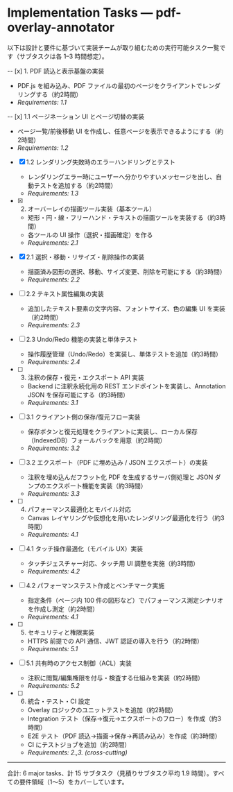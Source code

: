 # Implementation Tasks — pdf-overlay-annotator

以下は設計と要件に基づいて実装チームが取り組むための実行可能タスク一覧です（サブタスクは各 1–3 時間想定）。

-- [x] 1. PDF 読込と表示基盤の実装
  - PDF.js を組み込み、PDF ファイルの最初のページをクライアントでレンダリングする（約2時間）
  - _Requirements: 1.1_

-- [x] 1.1 ページネーション UI とページ切替の実装
  - ページ一覧/前後移動 UI を作成し、任意ページを表示できるようにする（約2時間）
  - _Requirements: 1.2_

- [x] 1.2 レンダリング失敗時のエラーハンドリングとテスト
  - レンダリングエラー時にユーザーへ分かりやすいメッセージを出し、自動テストを追加する（約2時間）
  - _Requirements: 1.3_

- [x] 2. オーバーレイの描画ツール実装（基本ツール）
  - 矩形・円・線・フリーハンド・テキストの描画ツールを実装する（約3時間）
  - 各ツールの UI 操作（選択・描画確定）を作る
  - _Requirements: 2.1_

- [x] 2.1 選択・移動・リサイズ・削除操作の実装
  - 描画済み図形の選択、移動、サイズ変更、削除を可能にする（約3時間）
  - _Requirements: 2.2_

- [ ] 2.2 テキスト属性編集の実装
  - 追加したテキスト要素の文字内容、フォントサイズ、色の編集 UI を実装（約2時間）
  - _Requirements: 2.3_

- [ ] 2.3 Undo/Redo 機能の実装と単体テスト
  - 操作履歴管理（Undo/Redo）を実装し、単体テストを追加（約3時間）
  - _Requirements: 2.4_

- [ ] 3. 注釈の保存・復元・エクスポート API 実装
  - Backend に注釈永続化用の REST エンドポイントを実装し、Annotation JSON を保存可能にする（約3時間）
  - _Requirements: 3.1_

- [ ] 3.1 クライアント側の保存/復元フロー実装
  - 保存ボタンと復元処理をクライアントに実装し、ローカル保存（IndexedDB）フォールバックを用意（約2時間）
  - _Requirements: 3.2_

- [ ] 3.2 エクスポート（PDF に埋め込み / JSON エクスポート）の実装
  - 注釈を埋め込んだフラット化 PDF を生成するサーバ側処理と JSON ダンプのエクスポート機能を実装（約3時間）
  - _Requirements: 3.3_

- [ ] 4. パフォーマンス最適化とモバイル対応
  - Canvas レイヤリングや仮想化を用いたレンダリング最適化を行う（約3時間）
  - _Requirements: 4.1_

- [ ] 4.1 タッチ操作最適化（モバイル UX）実装
  - タッチジェスチャー対応、タッチ用 UI 調整を実施（約3時間）
  - _Requirements: 4.2_

- [ ] 4.2 パフォーマンステスト作成とベンチマーク実施
  - 指定条件（ページ内 100 件の図形など）でパフォーマンス測定シナリオを作成し測定（約2時間）
  - _Requirements: 4.1_

- [ ] 5. セキュリティと権限実装
  - HTTPS 前提での API 通信、JWT 認証の導入を行う（約2時間）
  - _Requirements: 5.1_

- [ ] 5.1 共有時のアクセス制御（ACL）実装
  - 注釈に閲覧/編集権限を付与・検査する仕組みを実装（約2時間）
  - _Requirements: 5.2_

- [ ] 6. 統合・テスト・CI 設定
  - Overlay ロジックのユニットテストを追加（約2時間）
  - Integration テスト（保存→復元→エクスポートのフロー）を作成（約3時間）
  - E2E テスト（PDF 読込→描画→保存→再読み込み）を作成（約3時間）
  - CI にテストジョブを追加（約2時間）
  - _Requirements: 2.*,3.* (cross-cutting)_

---
合計: 6 major tasks、計 15 サブタスク（見積りサブタスク平均 1.9 時間）。すべての要件領域（1〜5）をカバーしています。
